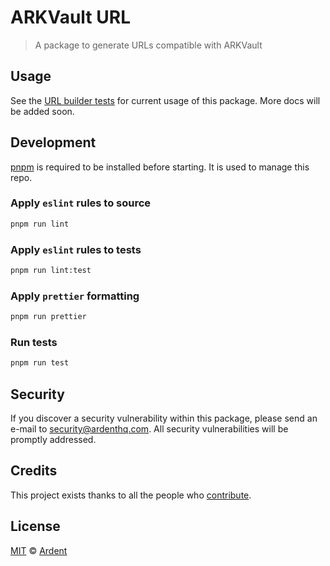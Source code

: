 # ARKVault URL

> A package to generate URLs compatible with ARKVault

## Usage

See the [URL builder tests](https://github.com/ArdentHQ/arkvault-url/blob/master/src/url-builder.test.ts) for current usage of this package. More docs will be added soon.

## Development

[pnpm](https://pnpm.js.org/en/) is required to be installed before starting. It is used to manage this repo.

### Apply `eslint` rules to source

```bash
pnpm run lint
```

### Apply `eslint` rules to tests

```bash
pnpm run lint:test
```

### Apply `prettier` formatting

```bash
pnpm run prettier
```

### Run tests

```bash
pnpm run test
```

## Security

If you discover a security vulnerability within this package, please send an e-mail to security@ardenthq.com. All security vulnerabilities will be promptly addressed.

## Credits

This project exists thanks to all the people who [contribute](../../contributors).

## License

[MIT](LICENSE) © [Ardent](https://ardenthq.com)
